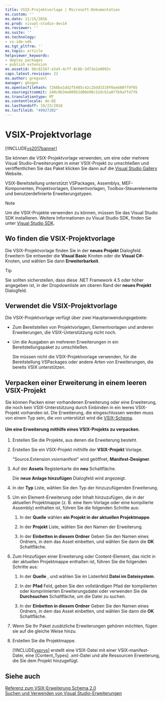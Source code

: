 ```yaml
---
title: VSIX-Projektvorlage | Microsoft-Dokumentation
ms.custom: ''
ms.date: 11/15/2016
ms.prod: visual-studio-dev14
ms.reviewer: ''
ms.suite: ''
ms.technology:
- vs-ide-sdk
ms.tgt_pltfrm: ''
ms.topic: article
helpviewer_keywords:
- deploy packages
- publish extension
ms.assetid: b6c82167-e2a5-4cff-8c8b-2d72e2a9092c
caps.latest.revision: 22
ms.author: gregvanl
manager: ghogen
ms.openlocfilehash: 7260ba1dd2f5485c42c25dd3319f0aeb00ff9f05
ms.sourcegitcommit: 240c8b34e80952d00e90c52dcb1a077b9aff47f6
ms.translationtype: MT
ms.contentlocale: de-DE
ms.lasthandoff: 10/23/2018
ms.locfileid: "49927202"
---
```

# <a name="vsix-project-template"></a>VSIX-Projektvorlage
[!INCLUDE[vs2017banner](../includes/vs2017banner.md)]

Sie können die VSIX-Projektvorlage verwenden, um eine oder mehrere Visual Studio-Erweiterungen in einer VSIX-Projekt zu umschließen und veröffentlichen Sie das Paket klicken Sie dann auf die [Visual Studio Gallery](http://go.microsoft.com/fwlink/?LinkID=123847) Website.  
  
 VSIX-Bereitstellung unterstützt VSPackages, Assemblys, MEF-Komponenten, Projektvorlagen, Elementvorlagen, Toolbox-Steuerelemente und benutzerdefinierte Erweiterungstypen.  
  
> [!NOTE]
>  Um die VSIX-Projekte verwenden zu können, müssen Sie das Visual Studio SDK installieren. Weitere Informationen zu Visual Studio SDK, finden Sie unter [Visual Studio SDK](../extensibility/visual-studio-sdk.md).  
  
## <a name="where-to-find-the-vsix-project-template"></a>Wo finden die VSIX-Projektvorlage  
 Die VSIX-Projektvorlage finden Sie in der **neues Projekt** Dialogfeld. Erweitern Sie entweder die **Visual Basic** Knoten oder die **Visual C#-** Knoten, und wählen Sie dann **Erweiterbarkeit**.  
  
> [!TIP]
>  Sie sollten sicherstellen, dass diese .NET Framework 4.5 oder höher angegeben ist, in der Dropdownliste am oberen Rand der **neues Projekt** Dialogfeld.  
  
## <a name="uses-of-the-vsix-project-template"></a>Verwendet die VSIX-Projektvorlage  
 Die VSIX-Projektvorlage verfügt über zwei Hauptanwendungsgebiete:  
  
- Zum Bereitstellen von Projektvorlagen, Elementvorlagen und anderen Erweiterungen, die VSIX-Unterstützung nicht noch.  
  
- Um die Ausgaben an mehreren Erweiterungen in ein Bereitstellungspaket zu umschließen.  
  
  Sie müssen nicht die VSIX-Projektvorlage verwenden, für die Bereitstellung VSPackages oder andere Arten von Erweiterungen, die bereits VSIX unterstützen.  
  
## <a name="packaging-an-extension-in-an-empty-vsix-project"></a>Verpacken einer Erweiterung in einem leeren VSIX-Projekt  
 Sie können Packen einer vorhandenen Erweiterung oder eine Erweiterung, die noch kein VSIX-Unterstützung durch Einbinden in ein leeres VSIX-Projekt vorhanden ist. Die Erweiterung, die eingeschlossen werden muss von einem Typ sein, die von unterstützt wird die [VSIX-Schema](../extensibility/vsix-extension-schema-2-0-reference.md).  
  
#### <a name="to-package-an-extension-by-using-a-vsix-project"></a>Um eine Erweiterung mithilfe eines VSIX-Projekts zu verpacken.  
  
1.  Erstellen Sie die Projekte, aus denen die Erweiterung besteht.  
  
2.  Erstellen Sie ein VSIX-Projekt mithilfe der **VSIX-Projekt** Vorlage.  
  
     "Source.Extension.vsixmanifest" wird geöffnet, **Manifest-Designer**.  
  
3.  Auf der **Assets** Registerkarte die **neu** Schaltfläche.  
  
     Die **neue Anlage hinzufügen** Dialogfeld wird angezeigt.  
  
4.  In der **Typ** Liste, wählen Sie den Typ der hinzuzufügenden Erweiterung.  
  
5.  Um ein Element-Erweiterung oder Inhalt hinzuzufügen, die in der aktuellen Projektmappe (z. B. eine Item-Vorlage oder eine kompilierte Assembly) enthalten ist, führen Sie die folgenden Schritte aus:  
  
    1.  In der **Quelle** wählen **ein Projekt in der aktuellen Projektmappe**.  
  
    2.  In der **Projekt** Liste, wählen Sie den Namen der Erweiterung.  
  
    3.  In der **Einbetten in diesem Ordner** Geben Sie den Namen eines Ordners, in dem das Asset einbetten, und wählen Sie dann die **OK** Schaltfläche.  
  
6.  Zum Hinzufügen einer Erweiterung oder Content-Element, das nicht in der aktuellen Projektmappe enthalten ist, führen Sie die folgenden Schritte aus:  
  
    1.  In der **Quelle** , und wählen Sie im Listenfeld **Datei im Dateisystem**.  
  
    2.  In der **Pfad** Feld, geben Sie den vollständigen Pfad der kompilierten oder komprimierten Erweiterungsdatei oder verwenden Sie die **Durchsuchen** Schaltfläche, um die Datei zu suchen.  
  
    3.  In der **Einbetten in diesem Ordner** Geben Sie den Namen eines Ordners, in dem das Asset einbetten, und wählen Sie dann die **OK** Schaltfläche.  
  
7.  Wenn Sie Ihr Paket zusätzliche Erweiterungen gehören möchten, fügen sie auf die gleiche Weise hinzu.  
  
8.  Erstellen Sie die Projektmappe.  
  
     [!INCLUDE[vsprvs](../includes/vsprvs-md.md)] erstellt eine VSIX-Datei mit einer VSIX-manifest-Datei, eine [Content_Types] .xml-Datei und alle Ressourcen Erweiterung, die Sie dem Projekt hinzugefügt.  
  
## <a name="see-also"></a>Siehe auch  
 [Referenz zum VSIX-Erweiterung Schema 2.0](../extensibility/vsix-extension-schema-2-0-reference.md)   
 [Suchen und Verwenden von Visual Studio-Erweiterungen](../ide/finding-and-using-visual-studio-extensions.md)


